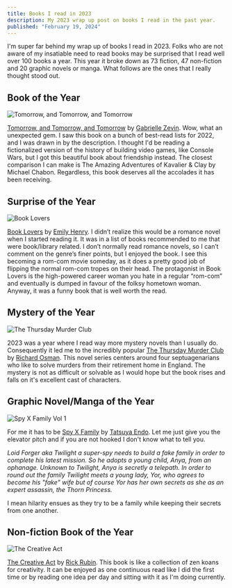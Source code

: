 ```yaml
---
title: Books I read in 2023
description: My 2023 wrap up post on books I read in the past year.
published: "February 19, 2024"
---
```


I'm super far behind my wrap up of books I read in 2023. Folks who are not aware of my insatiable need to read books may be surprised that I read well over 100 books a year. This year it broke down as 73 fiction, 47 non-fiction and 20 graphic novels or manga. What follows are the ones that I really thought stood out.

## Book of the Year

![Tomorrow, and Tomorrow, and Tomorrow](/_public/images/books/tomorrow-x3.jpg)

[Tomorrow, and Tomorrow, and Tomorrow](https://www.penguinrandomhouse.ca/books/690750/tomorrow-and-tomorrow-and-tomorrow-by-gabrielle-zevin/9780735243347) by [Gabrielle Zevin](https://en.wikipedia.org/wiki/Gabrielle_Zevin). Wow, what an unexpected gem. I saw this book on a bunch of best-read lists for 2022, and I was drawn in by the description. I thought I'd be reading a fictionalized version of the history of building video games, like Console Wars, but I got this beautiful book about friendship instead. The closest comparison I can make is The Amazing Adventures of Kavalier & Clay by Michael Chabon. Regardless, this book deserves all the accolades it has been receiving.

## Surprise of the Year

![Book Lovers](/_public/images/books/book-lovers.jpg)

[Book Lovers](https://www.penguinrandomhouse.ca/books/670293/book-lovers-by-emily-henry/9780593440872) by [Emily Henry](https://www.emilyhenrybooks.com/). I didn’t realize this would be a romance novel when I started reading it. It was in a list of books recommended to me that were book/library related. I don’t normally read romance novels, so I can’t comment on the genre’s finer points, but I enjoyed the book. I see this becoming a rom-com movie someday, as it does a pretty good job of flipping the normal rom-com tropes on their head. The protagonist in Book Lovers is the high-powered career woman you hate in a regular “rom-com” and eventually is dumped in favour of the folksy hometown woman. Anyway, it was a funny book that is well worth the read.

## Mystery of the Year

![The Thursday Murder Club](/_public/images/books/the-thursday-murder-club.jpg)

2023 was a year where I read way more mystery novels than I usually do. Consequently it led me to the incredibly popular [The Thursday Murder Club](https://www.penguinrandomhouse.com/books/633983/the-thursday-murder-club-by-richard-osman/) by [Richard Osman](https://en.wikipedia.org/wiki/Richard_Osman). This novel series centers around four septuagenarians who like to solve murders from their retirement home in England. The mystery is not as difficult or solvable as I would hope but the book rises and falls on it's excellent cast of characters.

## Graphic Novel/Manga of the Year

![Spy X Family Vol 1](/_public/images/books/spy-x-family.jpg)

For me it has to be [Spy X Family](https://spy-x-family.fandom.com/wiki/Spy_x_Family_Wiki) by [Tatsuya Endo](https://en.wikipedia.org/wiki/Tatsuya_Endo). Let me just give you the elevator pitch and if you are not hooked I don't know what to tell you.

_Loid Forger aka Twilight a super-spy needs to build a fake family in order to complete his latest mission. So he adopts a young child, Anya, from an ophanage. Unknown to Twilight, Anya is secretly a telepath. In order to round out the family Twilight meets a young lady, Yor, who agrees to become his "fake" wife but of course Yor has her own secrets as she as an expert assassin, the Thorn Princess._

I mean hilarity ensues as they try to be a family while keeping their secrets from one another.

## Non-fiction Book of the Year

![The Creative Act](/_public/images/books/the-creative-act.jpg)

[The Creative Act](https://www.penguinrandomhouse.com/books/717356/the-creative-act-by-rick-rubin/) by [Rick Rubin](https://en.wikipedia.org/wiki/Rick_Rubin). This book is like a collection of zen koans for creativity. It can be enjoyed as one continuous read like I did the first time or by reading one idea per day and sitting with it as I'm doing currently.
